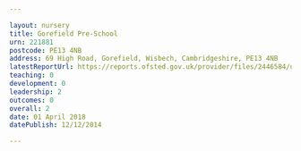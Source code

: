 ```yaml
---

layout: nursery
title: Gorefield Pre-School
urn: 221881
postcode: PE13 4NB
address: 69 High Road, Gorefield, Wisbech, Cambridgeshire, PE13 4NB
latestReportUrl: https://reports.ofsted.gov.uk/provider/files/2446584/urn/221881.pdf
teaching: 0
development: 0
leadership: 2
outcomes: 0
overall: 2
date: 01 April 2018 
datePublish: 12/12/2014

---
```

